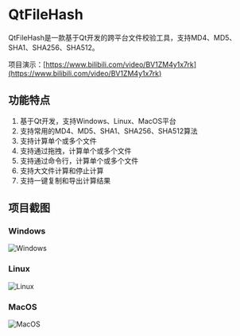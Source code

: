 # QtFileHash

QtFileHash是一款基于Qt开发的跨平台文件校验工具，支持MD4、MD5、SHA1、SHA256、SHA512。

项目演示：[https://www.bilibili.com/video/BV1ZM4y1x7rk](https://www.bilibili.com/video/BV1ZM4y1x7rk)

## 功能特点

1. 基于Qt开发，支持Windows、Linux、MacOS平台
2. 支持常用的MD4、MD5、SHA1、SHA256、SHA512算法
3. 支持计算单个或多个文件
4. 支持通过拖拽，计算单个或多个文件
5. 支持通过命令行，计算单个或多个文件
6. 支持大文件计算和停止计算
7. 支持一键复制和导出计算结果

## 项目截图

### Windows

![Windows](https://s1.ax1x.com/2023/07/16/pCIEmdA.png)

### Linux

![Linux](https://s1.ax1x.com/2023/07/16/pCIEOYt.png)

### MacOS

![MacOS](https://s1.ax1x.com/2023/07/16/pCI2Imt.jpg)